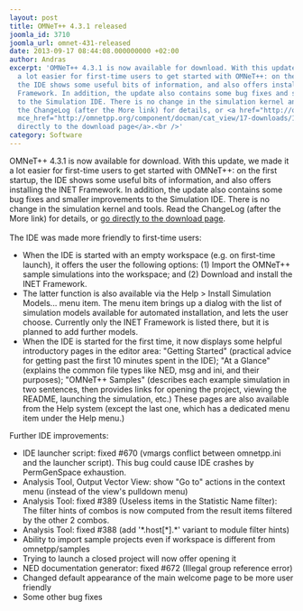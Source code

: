 ```yaml
---
layout: post
title: OMNeT++ 4.3.1 released
joomla_id: 3710
joomla_url: omnet-431-released
date: 2013-09-17 08:44:08.000000000 +02:00
author: Andras
excerpt: 'OMNeT++ 4.3.1 is now available for download. With this update, we made it
  a lot easier for first-time users to get started with OMNeT++: on the first startup,
  the IDE shows some useful bits of information, and also offers installing the INET
  Framework. In addition, the update also contains some bug fixes and smaller improvements
  to the Simulation IDE. There is no change in the simulation kernel and tools. Read
  the ChangeLog (after the More link) for details, or <a href="http://omnetpp.org/component/docman/cat_view/17-downloads/1-omnet-releases"
  mce_href="http://omnetpp.org/component/docman/cat_view/17-downloads/1-omnet-releases">go
  directly to the download page</a>.<br />'
category: Software
---
```

OMNeT++ 4.3.1 is now available for download. With this update, we made it a lot easier for first-time users to get started with OMNeT++: on the first startup, the IDE shows some useful bits of information, and also offers installing the INET Framework. In addition, the update also contains some bug fixes and smaller improvements to the Simulation IDE. There is no change in the simulation kernel and tools. Read the ChangeLog (after the More link) for details, or <a href="http://omnetpp.org/component/docman/cat_view/17-downloads/1-omnet-releases" mce_href="http://omnetpp.org/component/docman/cat_view/17-downloads/1-omnet-releases">go directly to the download page</a>.<br /><br />The IDE was made more friendly to first-time users:<br />
<ul>
<li>When the IDE is started with an empty workspace (e.g. on first-time launch), it offers the user the following options: (1) Import the OMNeT++ sample simulations into the workspace; and (2) Download and install the INET Framework.</li>
<li>The latter function is also available via the Help &gt; Install Simulation Models... menu item. The menu item brings up a dialog with the list of simulation models available for automated installation, and lets the user choose. Currently only the INET Framework is listed there, but it is planned to add further models.</li>
<li>When the IDE is started for the first time, it now displays some helpful introductory pages in the editor area: "Getting Started" (practical advice for getting past the first 10 minutes spent in the IDE); "At a Glance" (explains the common file types like NED, msg and ini, and their purposes); "OMNeT++ Samples" (describes each example simulation in two sentences, then provides links for opening the project, viewing the README, launching the simulation, etc.) These pages are also available from the Help system (except the last one, which has a dedicated menu item under the Help menu.)</li>
</ul>
Further IDE improvements:<br />
<ul>
<li>IDE launcher script: fixed #670 (vmargs conflict between omnetpp.ini and the launcher script). This bug could cause IDE crashes by PermGenSpace exhaustion.</li>
<li>Analysis Tool, Output Vector View: show "Go to" actions in the context menu (instead of the view's pulldown menu)</li>
<li>Analysis Tool: fixed #389 (Useless items in the Statistic Name filter): The filter hints of combos is now computed from the result items filtered by the other 2 combos.</li>
<li>Analysis Tool: fixed #388 (add '*.host[*].*' variant to module filter hints)</li>
<li>Ability to import sample projects even if workspace is different from omnetpp/samples</li>
<li>Trying to launch a closed project will now offer opening it</li>
<li>NED documentation generator: fixed #672 (Illegal group reference error)</li>
<li>Changed default appearance of the main welcome page to be more user friendly</li>
<li>Some other bug fixes</li>
</ul>
